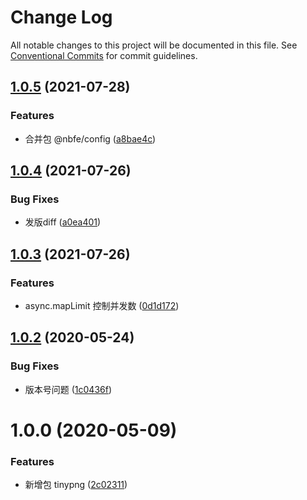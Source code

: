 # Change Log

All notable changes to this project will be documented in this file.
See [Conventional Commits](https://conventionalcommits.org) for commit guidelines.

## [1.0.5](https://github.com/shuoshubao/nbfe/compare/@nbfe/tinypng@1.0.4...@nbfe/tinypng@1.0.5) (2021-07-28)


### Features

* 合并包 @nbfe/config ([a8bae4c](https://github.com/shuoshubao/nbfe/commit/a8bae4c))





## [1.0.4](https://github.com/shuoshubao/nbfe/compare/@nbfe/tinypng@1.0.3...@nbfe/tinypng@1.0.4) (2021-07-26)


### Bug Fixes

* 发版diff ([a0ea401](https://github.com/shuoshubao/nbfe/commit/a0ea401))





## [1.0.3](https://github.com/shuoshubao/nbfe/compare/@nbfe/tinypng@1.0.2...@nbfe/tinypng@1.0.3) (2021-07-26)


### Features

* async.mapLimit 控制并发数 ([0d1d172](https://github.com/shuoshubao/nbfe/commit/0d1d172))





## [1.0.2](https://github.com/shuoshubao/nbfe/compare/@nbfe/tinypng@1.0.0...@nbfe/tinypng@1.0.2) (2020-05-24)

### Bug Fixes

-   版本号问题 ([1c0436f](https://github.com/shuoshubao/nbfe/commit/1c0436f))

# 1.0.0 (2020-05-09)

### Features

-   新增包 tinypng ([2c02311](https://github.com/shuoshubao/nbfe/commit/2c02311))
